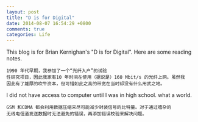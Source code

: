 ```yaml
---
layout: post
title: "D is for Digital"
date: 2014-08-07 16:54:29 +0800
comments: true
categories: Life
---
```

This blog is for Brian Kernighan's "D is for Digital".  Here are some reading notes.  

```
1990 年代早期，我参加了一个“光纤入户”的试验性研究项目，因此我家有10 年时间在使用（据说是）160 Mbit/s 的光纤上网。虽然我因此有了雄厚的吹牛资本，但可惜如此之高的带宽在当时却没有什么用武之地。
```  
I did not have access to computer until I was in high school. what a world.  

```
GSM 和CDMA 都会利用数据压缩来尽可能减少封装信号的比特量。对于通过嘈杂的无线电信道发送数据时无法避免的错误，再添加错误校验来解决问题。 
```

